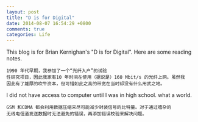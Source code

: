 ```yaml
---
layout: post
title: "D is for Digital"
date: 2014-08-07 16:54:29 +0800
comments: true
categories: Life
---
```

This blog is for Brian Kernighan's "D is for Digital".  Here are some reading notes.  

```
1990 年代早期，我参加了一个“光纤入户”的试验性研究项目，因此我家有10 年时间在使用（据说是）160 Mbit/s 的光纤上网。虽然我因此有了雄厚的吹牛资本，但可惜如此之高的带宽在当时却没有什么用武之地。
```  
I did not have access to computer until I was in high school. what a world.  

```
GSM 和CDMA 都会利用数据压缩来尽可能减少封装信号的比特量。对于通过嘈杂的无线电信道发送数据时无法避免的错误，再添加错误校验来解决问题。 
```

